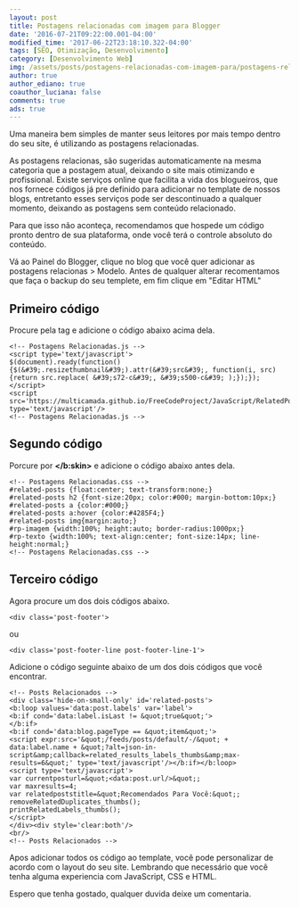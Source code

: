 ```yaml
---
layout: post
title: Postagens relacionadas com imagem para Blogger
date: '2016-07-21T09:22:00.001-04:00'
modified_time: '2017-06-22T23:18:10.322-04:00'
tags: [SEO, Otimização, Desenvolvimento]
category: [Desenvolvimento Web]
img: /assets/posts/postagens-relacionadas-com-imagem-para/postagens-relacionadas-com-imagem-para.jpg
author: true
author_ediano: true
coauthor_luciana: false
comments: true
ads: true
---
```


Uma maneira bem simples de manter seus leitores por mais tempo dentro do seu site, é utilizando as postagens relacionadas.

As postagens relacionas, são sugeridas automaticamente na mesma categoria que a postagem atual, deixando o site mais otimizando e profissional. Existe serviços online que facilita a vida dos blogueiros, que nos fornece códigos já pre definido para adicionar no template de nossos blogs, entretanto esses serviços pode ser descontinuado a qualquer momento, deixando as postagens sem conteúdo relacionado.

Para que isso não aconteça, recomendamos que hospede um código pronto dentro de sua plataforma, onde você terá o controle absoluto do conteúdo.

Vá ao Painel do Blogger, clique no blog que você quer adicionar as postagens relacionas &gt; Modelo. Antes de qualquer alterar recomentamos que faça o backup do seu templete, em fim clique em "Editar HTML"

## Primeiro código
Procure pela tag **</head>** e adicione o código abaixo acima dela.

    <!-- Postagens Relacionadas.js -->
    <script type='text/javascript'>
    $(document).ready(function() {$(&#39;.resizethumbnail&#39;).attr(&#39;src&#39;, function(i, src) {return src.replace( &#39;s72-c&#39;, &#39;s500-c&#39; );});});
    </script>
    <script src='https://multicamada.github.io/FreeCodeProject/JavaScript/RelatedPostsForBlogger.js' type='text/javascript'/>
    <!-- Postagens Relacionadas.js -->

## Segundo código
Porcure por **</b:skin>** e adicione o código abaixo antes dela.

    <!-- Postagens Relacionadas.css -->
    #related-posts {float:center; text-transform:none;}
    #related-posts h2 {font-size:20px; color:#000; margin-bottom:10px;}
    #related-posts a {color:#000;}
    #related-posts a:hover {color:#4285F4;}
    #related-posts img{margin:auto;}
    #rp-imagem {width:100%; height:auto; border-radius:1000px;}
    #rp-texto {width:100%; text-align:center; font-size:14px; line-height:normal;}
    <!-- Postagens Relacionadas.css -->

## Terceiro código
Agora procure um dos dois códigos abaixo.

    <div class='post-footer'>

ou

    <div class='post-footer-line post-footer-line-1'>

Adicione o código seguinte abaixo de um dos dois códigos que você encontrar.

    <!-- Posts Relacionados -->
    <div class='hide-on-small-only' id='related-posts'>
    <b:loop values='data:post.labels' var='label'>
    <b:if cond='data:label.isLast != &quot;true&quot;'>
    </b:if>
    <b:if cond='data:blog.pageType == &quot;item&quot;'>
    <script expr:src='&quot;/feeds/posts/default/-/&quot; + data:label.name + &quot;?alt=json-in-script&amp;callback=related_results_labels_thumbs&amp;max-results=6&quot;' type='text/javascript'/></b:if></b:loop>
    <script type='text/javascript'>
    var currentposturl=&quot;<data:post.url/>&quot;;
    var maxresults=4;
    var relatedpoststitle=&quot;Recomendados Para Você:&quot;;
    removeRelatedDuplicates_thumbs();
    printRelatedLabels_thumbs();
    </script>
    </div><div style='clear:both'/>
    <br/>
    <!-- Posts Relacionados -->

Apos adicionar todos os código ao template, você pode personalizar de acordo com o layout do seu site. Lembrando que necessário que você tenha alguma experiencia com JavaScript, CSS e HTML.

Espero que tenha gostado, qualquer duvida deixe um comentaria.